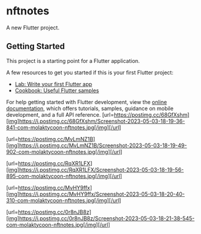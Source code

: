 # nftnotes

A new Flutter project.

## Getting Started

This project is a starting point for a Flutter application.

A few resources to get you started if this is your first Flutter project:

- [Lab: Write your first Flutter app](https://docs.flutter.dev/get-started/codelab)
- [Cookbook: Useful Flutter samples](https://docs.flutter.dev/cookbook)

For help getting started with Flutter development, view the
[online documentation](https://docs.flutter.dev/), which offers tutorials,
samples, guidance on mobile development, and a full API reference.
[url=https://postimg.cc/68GfXshm][img]https://i.postimg.cc/68GfXshm/Screenshot-2023-05-03-18-19-36-841-com-molaktycoon-nftnotes.jpg[/img][/url]

[url=https://postimg.cc/MvLmNZ1B][img]https://i.postimg.cc/MvLmNZ1B/Screenshot-2023-05-03-18-19-49-902-com-molaktycoon-nftnotes.jpg[/img][/url]

[url=https://postimg.cc/RqXR1LFX][img]https://i.postimg.cc/RqXR1LFX/Screenshot-2023-05-03-18-19-56-895-com-molaktycoon-nftnotes.jpg[/img][/url]

[url=https://postimg.cc/MvHY9ffx][img]https://i.postimg.cc/MvHY9ffx/Screenshot-2023-05-03-18-20-40-310-com-molaktycoon-nftnotes.jpg[/img][/url]

[url=https://postimg.cc/0r8nJB8z][img]https://i.postimg.cc/0r8nJB8z/Screenshot-2023-05-03-18-21-38-545-com-molaktycoon-nftnotes.jpg[/img][/url]


